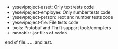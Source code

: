 - yeseviproject-asset: Only text tests code
- yeseviproject-employee: Only number tests code
- yeseviproject-person: Text and number tests code
- yeseviproject-file: File tests code
- tools: Protobuf and Thrift support tools/compilers
- runnable: .jar files of codes

end of file...
... and test.
